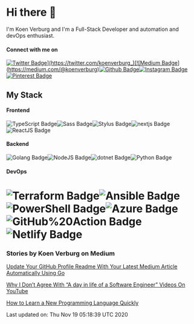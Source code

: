 # Hi there 👋
I'm Koen Verburg and I'm a Full-Stack Developer and automation and devOps enthusiast.
#### Connect with me on
[![Twitter Badge](https://img.shields.io/badge/-@koenverburg_-1ca0f1?style=flat-square&labelColor=1ca0f1&logo=twitter&logoColor=white&link=https://twitter.com/koenverburg_)](https://twitter.com/koenverburg_)[![Medium Badge](https://img.shields.io/badge/-@koenverburg-03a57a?style=flat-square&labelColor=000000&logo=medium&logoColor=&link=https://medium.com/@koenverburg)](https://medium.com/@koenverburg)[![Github Badge](https://img.shields.io/badge/-@koenverburg-000?style=flat-square&labelColor=&logo=github&logoColor=&link=https://github.com/koenverburg)](https://github.com/koenverburg)[![Instagram Badge](https://img.shields.io/badge/-@koen.devops-000?style=flat-square&labelColor=000&logo=instagram&logoColor=&link=https://instagram.com/koen.devops)](https://instagram.com/koen.devops)[![Pinterest Badge](https://img.shields.io/badge/-@koen.devops-000?style=flat-square&labelColor=000&logo=pinterest&logoColor=&link=https://instagram.com/koen.devops)](https://instagram.com/koen.devops)
## My Stack
#### Frontend 
![TypeScript Badge](https://img.shields.io/badge/-000?style=flat-style&labelColor=000&logo=typescript&logoColor=white&label=TypeScript)![Sass Badge](https://img.shields.io/badge/-000?style=flat-style&labelColor=000&logo=sass&logoColor=white&label=Sass)![Stylus Badge](https://img.shields.io/badge/-000?style=flat-style&labelColor=000&logo=stylus&logoColor=white&label=Stylus)![nextjs Badge](https://img.shields.io/badge/-000?style=flat-style&labelColor=000&logo=vercel&logoColor=white&label=nextjs)![ReactJS Badge](https://img.shields.io/badge/-000?style=flat-style&labelColor=000&logo=react&logoColor=white&label=ReactJS)
#### Backend 
![Golang Badge](https://img.shields.io/badge/-000?style=flat-style&labelColor=000&logo=go&logoColor=white&label=Golang)![NodeJS Badge](https://img.shields.io/badge/-000?style=flat-style&labelColor=000&logo=nodejs&logoColor=white&label=NodeJS)![dotnet Badge](https://img.shields.io/badge/-000?style=flat-style&labelColor=000&logo=C#&logoColor=white&label=dotnet)![Python Badge](https://img.shields.io/badge/-000?style=flat-style&labelColor=000&logo=python&logoColor=white&label=Python)
#### DevOps 
![Terraform Badge](https://img.shields.io/badge/-000?style=flat-style&labelColor=000&logo=terraform&logoColor=white&label=Terraform)![Ansible Badge](https://img.shields.io/badge/-000?style=flat-style&labelColor=000&logo=Ansible&logoColor=white&label=Ansible)![PowerShell Badge](https://img.shields.io/badge/-000?style=flat-style&labelColor=000&logo=PowerShell&logoColor=white&label=PowerShell)![Azure Badge](https://img.shields.io/badge/-000?style=flat-style&labelColor=000&logo=microsoft&logoColor=white&label=Azure)![GitHub%20Action Badge](https://img.shields.io/badge/-000?style=flat-style&labelColor=000&logo=github&logoColor=white&label=GitHub%20Action)![Netlify Badge](https://img.shields.io/badge/-000?style=flat-style&labelColor=000&logo=Netlify&logoColor=white&label=Netlify)
===


### Stories by Koen Verburg on Medium
[Update Your GitHub Profile Readme With Your Latest Medium Article Automatically Using Go](https://medium.com/better-programming/update-your-github-profile-readme-with-you-latest-medium-article-automatically-using-go-e6d303109164?source=rss-405b29f48feb------2)

[Why I Don’t Agree With “A day in life of a Software Engineer” Videos On YouTube](https://medium.com/the-innovation/why-i-dont-agree-with-a-day-in-life-of-a-software-engineer-videos-on-youtube-f841c12b4a5d?source=rss-405b29f48feb------2)

[How to Learn a New Programming Language Quickly](https://medium.com/swlh/how-to-learn-a-new-programming-language-quickly-fa7771c0d3eb?source=rss-405b29f48feb------2)


Last updated on: Thu Nov 19 05:18:39 UTC 2020
